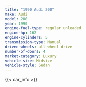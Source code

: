 ```yaml
---
title: "1990 Audi 200"
make: Audi
model: 200
year: 1990
engine-fuel-type: regular unleaded
engine-hp: 162
engine-cylinders: 5
transmission-type: Manual
driven-wheels: all wheel drive
number-of-doors: 4
market-category: Luxury
vehicle-size: Midsize
vehicle-style: Sedan
---
```


{{< car_info >}}
